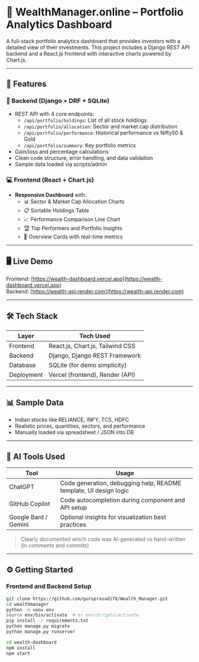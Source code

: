 # 💸 WealthManager.online – Portfolio Analytics Dashboard

A full-stack portfolio analytics dashboard that provides investors with a detailed view of their investments. This project includes a Django REST API backend and a React.js frontend with interactive charts powered by Chart.js.

---

## 🚀 Features

### 🔧 Backend (Django + DRF + SQLite)
- REST API with 4 core endpoints:
  - `/api/portfolio/holdings`: List of all stock holdings
  - `/api/portfolio/allocation`: Sector and market cap distribution
  - `/api/portfolio/performance`: Historical performance vs Nifty50 & Gold
  - `/api/portfolio/summary`: Key portfolio metrics
- Gain/loss and percentage calculations
- Clean code structure, error handling, and data validation
- Sample data loaded via scripts/admin

### 💻 Frontend (React + Chart.js)
- **Responsive Dashboard** with:
  - 📊 Sector & Market Cap Allocation Charts
  - 📋 Sortable Holdings Table
  - 📈 Performance Comparison Line Chart
  - 🏆 Top Performers and Portfolio Insights
  - 📃 Overview Cards with real-time metrics

---

## 🖥️ Live Demo

Frontend: [https://wealth-dashboard.vercel.app](https://wealth-dashboard.vercel.app)  
Backend: [https://wealth-api.render.com](https://wealth-api.render.com)



---

## 🛠️ Tech Stack

| Layer      | Tech Used                         |
|------------|----------------------------------|
| Frontend   | React.js, Chart.js, Tailwind CSS |
| Backend    | Django, Django REST Framework    |
| Database   | SQLite (for demo simplicity)     |
| Deployment | Vercel (frontend), Render (API)  |

---

## 📊 Sample Data

- Indian stocks like RELIANCE, INFY, TCS, HDFC
- Realistic prices, quantities, sectors, and performance
- Manually loaded via spreadsheet / JSON into DB

---

## 🧠 AI Tools Used

| Tool        | Usage |
|-------------|-------|
| ChatGPT     | Code generation, debugging help, README template, UI design logic |
| GitHub Copilot | Code autocompletion during component and API setup |
| Google Bard / Gemini | Optional insights for visualization best practices |

> Clearly documented which code was AI-generated vs hand-written (in comments and commits)

---

## ⚙️ Getting Started

 ### Frontend and Backend Setup

```bash
git clone https://github.com/guruprasad178/Wealth_Manager.git
cd wealthmanager
python -m venv env
source env/bin/activate  # or env\Scripts\activate
pip install -r requirements.txt
python manage.py migrate
python manage.py runserver

cd wealth-dashboard
npm install
npm start
